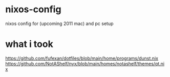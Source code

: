 # nixos-config
nixos config for (upcoming 2011 mac) and pc setup
# what i took
https://github.com/fufexan/dotfiles/blob/main/home/programs/dunst.nix
https://github.com/NotAShelf/nyx/blob/main/homes/notashelf/themes/qt.nix


